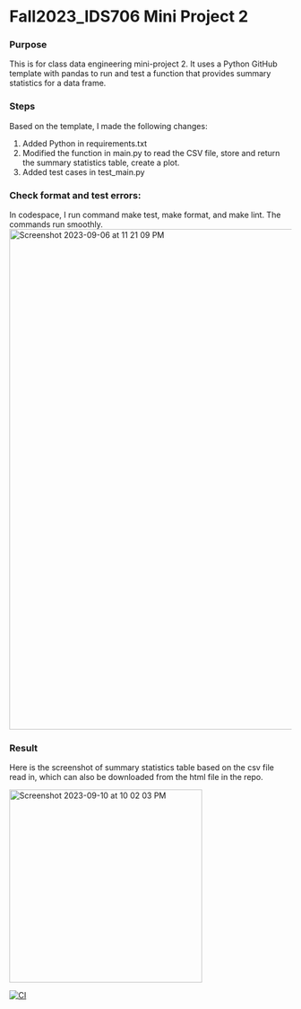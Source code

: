 # Fall2023_IDS706 Mini Project 2
### Purpose
This is for class data engineering mini-project 2. It uses a Python GitHub template with pandas to run and test a function that provides summary statistics for a data frame.

### Steps
Based on the template, I made the following changes:
1. Added Python in requirements.txt
2. Modified the function in main.py to read the CSV file, store and return the summary statistics table, create a plot.
3. Added test cases in test_main.py

### Check format and test errors:
In codespace, I run command make test, make format, and make lint. The commands run smoothly.
<img width="892" alt="Screenshot 2023-09-06 at 11 21 09 PM" src="https://github.com/nogibjj/Fall2023_IDS706_MiniProject2_JiayiZhou/assets/143651921/700df81e-94c5-4d79-85f6-89e9b811bb54">

### Result
Here is the screenshot of summary statistics table based on the csv file read in, which can also be downloaded from the html file in the repo.

<img width="344" alt="Screenshot 2023-09-10 at 10 02 03 PM" src="https://github.com/nogibjj/Fall2023_IDS706_MiniProject2_JiayiZhou/assets/143651921/a07ab619-e63b-457e-88bb-515d03ce5949">

[![CI](https://github.com/nogibjj/Fall2023_IDS706_MiniProject2_JiayiZhou/actions/workflows/CI.yml/badge.svg)](https://github.com/nogibjj/Fall2023_IDS706_MiniProject2_JiayiZhou/actions/workflows/CI.yml)
